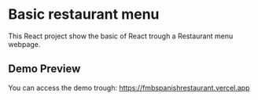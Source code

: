 # Basic restaurant menu

This React project show the basic of React trough a Restaurant menu webpage.

## Demo Preview

You can access the demo trough:
https://fmbspanishrestaurant.vercel.app
